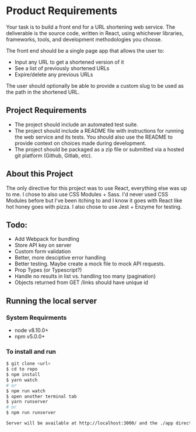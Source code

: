 # Product Requirements

Your task is to build a front end for a URL shortening web service. The deliverable is the source code, written in React, using whichever libraries, frameworks, tools, and development methodologies you choose.

The front end should be a single page app that allows the user to:

- Input any URL to get a shortened version of it
- See a list of previously shortened URLs
- Expire/delete any previous URLs

The user should optionally be able to provide a custom slug to be used as the path in the shortened URL.

## Project Requirements

* The project should include an automated test suite.
* The project should include a README file with instructions for running the web service and its tests. You should also use the README to provide context on choices made during development.
* The project should be packaged as a zip file or submitted via a hosted git platform (Github, Gitlab, etc).

## About this Project

The only directive for this project was to use React, everything else was up to me. I chose to also use CSS Modules + Sass. I'd never used CSS Modules before but I've been itching to and I know it goes with React like hot honey goes with pizza. I also chose to use Jest + Enzyme for testing.

## Todo:

* Add Webpack for bundling
* Store API key on server
* Custom form validation 
* Better, more desciptive error handling
* Better testing. Maybe create a mock file to mock API requests.
* Prop Types (or Typescript?)
* Handle no results in list vs. handling too many (pagination)
* Objects returned from GET /links should have unique id

## Running the local server

### System Requirments

* node v8.10.0+
* npm v5.0.0+

### To install and run

```sh
$ git clone <url>
$ cd to repo
$ npm install
$ yarn watch
# or 
$ npm run watch
$ open another terminal tab
$ yarn runserver
# or
$ npm run runserver

Server will be available at http://localhost:3000/ and the ./app directory will be mounted to '/'.
```

